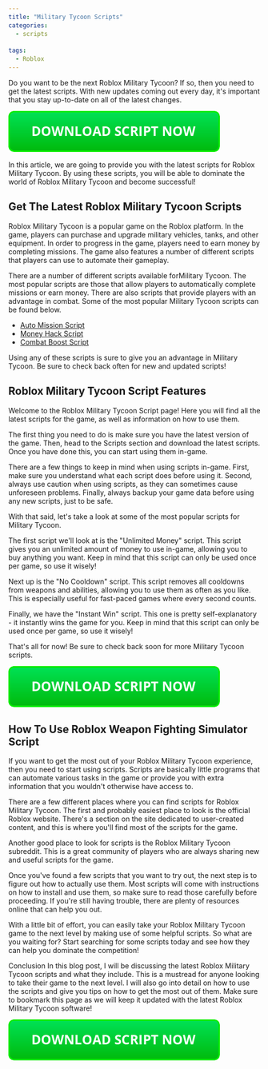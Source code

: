 ```yaml
---
title: "Military Tycoon Scripts"
categories:
  - scripts
  
tags:
  - Roblox
---
```


Do you want to be the next Roblox Military Tycoon? If so, then you need to get the latest scripts. With new updates coming out every day, it's important that you stay up-to-date on all of the latest changes.

[![script button](https://github.com/robloxpaste/robloxpaste.github.io/blob/main/script_button.png?raw=true)](https://rbxpaste.com/latest-script)


In this article, we are going to provide you with the latest scripts for Roblox Military Tycoon. By using these scripts, you will be able to dominate the world of Roblox Military Tycoon and become successful!

## Get The Latest Roblox Military Tycoon Scripts

Roblox Military Tycoon is a popular game on the Roblox platform. In the game, players can purchase and upgrade military vehicles, tanks, and other equipment. In order to progress in the game, players need to earn money by completing missions. The game also features a number of different scripts that players can use to automate their gameplay.

There are a number of different scripts available forMilitary Tycoon. The most popular scripts are those that allow players to automatically complete missions or earn money. There are also scripts that provide players with an advantage in combat. Some of the most popular Military Tycoon scripts can be found below.

- [Auto Mission Script](https://pastebin.com/raw/7E0eKcnp)
- [Money Hack Script](https://pastebin.com/raw/9h3fNkqD)
- [Combat Boost Script](https://pastebin.com/raw/0vYNZ5jW)

Using any of these scripts is sure to give you an advantage in Military Tycoon. Be sure to check back often for new and updated scripts!

## Roblox Military Tycoon Script Features

Welcome to the Roblox Military Tycoon Script page! Here you will find all the latest scripts for the game, as well as information on how to use them.

The first thing you need to do is make sure you have the latest version of the game. Then, head to the Scripts section and download the latest scripts. Once you have done this, you can start using them in-game.

There are a few things to keep in mind when using scripts in-game. First, make sure you understand what each script does before using it. Second, always use caution when using scripts, as they can sometimes cause unforeseen problems. Finally, always backup your game data before using any new scripts, just to be safe.

With that said, let's take a look at some of the most popular scripts for Military Tycoon.

The first script we'll look at is the "Unlimited Money" script. This script gives you an unlimited amount of money to use in-game, allowing you to buy anything you want. Keep in mind that this script can only be used once per game, so use it wisely!

Next up is the "No Cooldown" script. This script removes all cooldowns from weapons and abilities, allowing you to use them as often as you like. This is especially useful for fast-paced games where every second counts.

Finally, we have the "Instant Win" script. This one is pretty self-explanatory - it instantly wins the game for you. Keep in mind that this script can only be used once per game, so use it wisely!

That's all for now! Be sure to check back soon for more Military Tycoon scripts.

[![script button](https://github.com/robloxpaste/robloxpaste.github.io/blob/main/script_button.png?raw=true)](https://rbxpaste.com/latest-script)

## How To Use Roblox Weapon Fighting Simulator Script

If you want to get the most out of your Roblox Military Tycoon experience, then you need to start using scripts. Scripts are basically little programs that can automate various tasks in the game or provide you with extra information that you wouldn't otherwise have access to.

There are a few different places where you can find scripts for Roblox Military Tycoon. The first and probably easiest place to look is the official Roblox website. There's a section on the site dedicated to user-created content, and this is where you'll find most of the scripts for the game.

Another good place to look for scripts is the Roblox Military Tycoon subreddit. This is a great community of players who are always sharing new and useful scripts for the game.

Once you've found a few scripts that you want to try out, the next step is to figure out how to actually use them. Most scripts will come with instructions on how to install and use them, so make sure to read those carefully before proceeding. If you're still having trouble, there are plenty of resources online that can help you out.

With a little bit of effort, you can easily take your Roblox Military Tycoon game to the next level by making use of some helpful scripts. So what are you waiting for? Start searching for some scripts today and see how they can help you dominate the competition!

Conclusion
In this blog post, I will be discussing the latest Roblox Military Tycoon scripts and what they include. This is a mustread for anyone looking to take their game to the next level. I will also go into detail on how to use the scripts and give you tips on how to get the most out of them. Make sure to bookmark this page as we will keep it updated with the latest Roblox Military Tycoon software!

[![script button](https://github.com/robloxpaste/robloxpaste.github.io/blob/main/script_button.png?raw=true)](https://rbxpaste.com/latest-script)